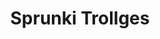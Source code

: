 ---
slug: sprunki-trollges-2680
title: Sprunki Trollges
description: "Sprunki Trollges is an exciting online game. Play for free directly in your browser!"
icon: /images/popular_mods/Sprunki Trollges.png
url: https://wowtbc.net/sprunkin/trollges2/index.html
previewImage: /images/popular_mods/Sprunki Trollges.png
type: popular mods

# SEO配置
seo:
  title: "Sprunki Trollges - Play Free Online Game | Fun Browser Games"
  description: "Sprunki Trollges - Play this fun online game for free in your browser. No download required!"
  ogImage: "/images/popular_mods/Sprunki Trollges.png"
  keywords: "sprunki-trollges-2680, online game, browser game, free game, popular mods game, play online"

videoUrls:
  - https://www.youtube.com/embed/example1
  - https://www.youtube.com/embed/example2

whyPlay:
  title: "Why Play Sprunki Trollges?"
  items:
    - "Immersive Gameplay: Sprunki Trollges offers an engaging and immersive gaming experience that will keep you entertained for hours"
    - "Challenging Levels: Test your skills with increasingly difficult challenges and obstacles"
    - "Beautiful Graphics: Enjoy stunning visuals and smooth animations that bring the game world to life"
    - "Regular Updates: New content and features are added regularly to keep the game fresh and exciting"
    - "Free to Play: Experience all the fun without spending a penny"
    - "Community Features: Connect with other players, share strategies, and compete for high scores"
    - "Cross-Platform: Play on any device with a web browser, no downloads required"

features:
  title: "Key Features of Sprunki Trollges"
  image: "/images/popular_mods/Sprunki Trollges.png"
  items:
    - "Intuitive Controls: Easy to learn controls make Sprunki Trollges accessible for players of all skill levels"
    - "Multiple Game Modes: Enjoy various gameplay options that provide different challenges and experiences"
    - "Character Customization: Personalize your gaming experience with unique characters and items"
    - "Achievement System: Complete special tasks to earn rewards and recognition"
    - "Leaderboards: Compete with players worldwide and see who can achieve the highest scores"

characteristics:
  title: "Game Characteristics"
  image: "/images/popular_mods/Sprunki Trollges.png"
  items:
    - "Genre: Popular mods game with elements of strategy and skill"
    - "Difficulty: Suitable for both casual gamers and those seeking a challenge"
    - "Play Time: Quick sessions or extended gameplay, depending on your preference"
    - "Art Style: Vibrant and engaging visuals that enhance the gaming experience"
    - "Sound Design: Immersive audio that complements the gameplay perfectly"

info: "Sprunki Trollges is an exciting online game that offers players a unique and engaging gaming experience. With its intuitive controls, stunning visuals, and challenging gameplay, Sprunki Trollges provides hours of entertainment for players of all ages and skill levels. Whether you're looking for a quick gaming session during a break or an extended play session, Sprunki Trollges delivers an immersive experience that will keep you coming back for more. The game features multiple levels of increasing difficulty, ensuring that players are constantly challenged as they progress. With regular updates adding new content and features, Sprunki Trollges remains fresh and exciting, providing endless entertainment options for its growing community of players."

howToPlayIntro: "Welcome to Sprunki Trollges! This guide will walk you through the basics and help you master the game. Whether you're a beginner or looking to improve your skills, these tips and instructions will enhance your gaming experience."

howToPlaySteps:
  - title: "Getting Started"
    description: "Begin your Sprunki Trollges adventure by familiarizing yourself with the controls. Use your keyboard or mouse to navigate through the game interface. The tutorial will guide you through the basic mechanics and help you understand the objectives."
  - title: "Understanding the Objectives"
    description: "In Sprunki Trollges, your main goal is to progress through levels by completing specific objectives. Each level presents unique challenges that require different strategies and approaches."
  - title: "Mastering the Controls"
    description: "Practice using the controls to improve your precision and reaction time. Sprunki Trollges requires quick reflexes and strategic thinking to overcome obstacles and defeat opponents."
  - title: "Utilizing Power-ups"
    description: "Collect power-ups throughout the game to enhance your abilities and overcome difficult challenges. Each power-up offers unique advantages that can be crucial for success."
  - title: "Developing Strategies"
    description: "As you progress in Sprunki Trollges, develop effective strategies for different scenarios. Analyze patterns, anticipate challenges, and adapt your approach to maximize your performance."

faq:
  title: "Frequently Asked Questions about Sprunki Trollges"
  items:
    - question: "Is Sprunki Trollges free to play?"
      answer: "Yes, Sprunki Trollges is completely free to play directly in your web browser. No downloads or purchases are required to enjoy the full game experience."
    - question: "Can I play Sprunki Trollges on mobile devices?"
      answer: "Yes, Sprunki Trollges is optimized for both desktop and mobile play. You can enjoy the game on any device with a web browser and internet connection."
    - question: "Are there any in-game purchases?"
      answer: "While Sprunki Trollges is free to play, there may be optional in-game purchases available for cosmetic items or additional features that don't affect core gameplay."
    - question: "How often is Sprunki Trollges updated?"
      answer: "The developers regularly update Sprunki Trollges with new content, features, and improvements based on player feedback and game performance."
    - question: "Can I play Sprunki Trollges offline?"
      answer: "Currently, Sprunki Trollges requires an internet connection to play as it's a browser-based online game."
    - question: "Is Sprunki Trollges suitable for children?"
      answer: "Yes, Sprunki Trollges is designed to be family-friendly and suitable for players of all ages."
    - question: "How do I report bugs or issues?"
      answer: "If you encounter any problems while playing Sprunki Trollges, you can report them through the game's support page or contact the developers directly through their website."
    - question: "Still Have Questions?"
      answer: "If you have additional questions about Sprunki Trollges that aren't covered in this FAQ, please visit our support center or contact our customer service team for assistance."
---